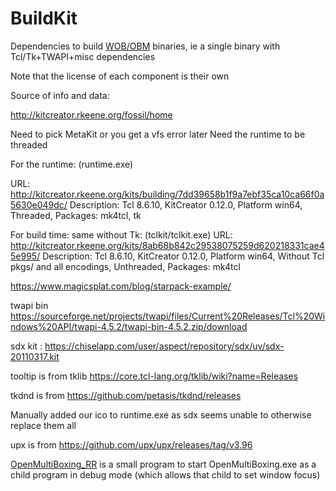 # BuildKit
Dependencies to build [WOB/OBM](https://github.com/WowOpenBox/WowOpenBox#wowopenbox) binaries, ie a single binary with Tcl/Tk+TWAPI+misc dependencies


Note that the license of each component is their own

Source of info and data:

http://kitcreator.rkeene.org/fossil/home

Need to pick MetaKit or you get a vfs error later
Need the runtime to be threaded

For the runtime: (runtime.exe)

URL: http://kitcreator.rkeene.org/kits/building/7dd39658b1f9a7ebf35ca10ca66f0a5630e049dc/
Description: Tcl 8.6.10, KitCreator 0.12.0, Platform win64, Threaded, Packages: mk4tcl, tk

For build time: same without Tk: (tclkit/tclkit.exe)
URL: http://kitcreator.rkeene.org/kits/8ab68b842c29538075259d620218331cae45e995/
Description: Tcl 8.6.10, KitCreator 0.12.0, Platform win64, Without Tcl pkgs/ and all encodings, Unthreaded, Packages: mk4tcl

https://www.magicsplat.com/blog/starpack-example/

twapi bin https://sourceforge.net/projects/twapi/files/Current%20Releases/Tcl%20Windows%20API/twapi-4.5.2/twapi-bin-4.5.2.zip/download

sdx kit : https://chiselapp.com/user/aspect/repository/sdx/uv/sdx-20110317.kit

tooltip is from tklib https://core.tcl-lang.org/tklib/wiki?name=Releases

tkdnd is from https://github.com/petasis/tkdnd/releases


Manually added our ico to runtime.exe as sdx seems unable to otherwise replace them all


upx is from https://github.com/upx/upx/releases/tag/v3.96


[OpenMultiBoxing_RR](OpenMultiBoxing_RR/) is a small program to start OpenMultiBoxing.exe as a child program in debug mode (which allows that child to set window focus)
